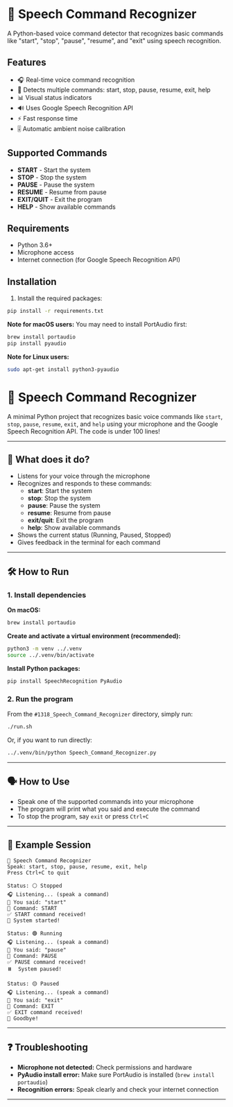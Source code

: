# 🎤 Speech Command Recognizer

A Python-based voice command detector that recognizes basic commands like "start", "stop", "pause", "resume", and "exit" using speech recognition.

## Features

- 🎧 Real-time voice command recognition
- 🎯 Detects multiple commands: start, stop, pause, resume, exit, help
- 📊 Visual status indicators
- 🔊 Uses Google Speech Recognition API
- ⚡ Fast response time
- 🎚️ Automatic ambient noise calibration

## Supported Commands

- **START** - Start the system
- **STOP** - Stop the system
- **PAUSE** - Pause the system
- **RESUME** - Resume from pause
- **EXIT/QUIT** - Exit the program
- **HELP** - Show available commands

## Requirements

- Python 3.6+
- Microphone access
- Internet connection (for Google Speech Recognition API)

## Installation

1. Install the required packages:

```bash
pip install -r requirements.txt
```

**Note for macOS users:** You may need to install PortAudio first:

```bash
brew install portaudio
pip install pyaudio
```

**Note for Linux users:**

```bash
sudo apt-get install python3-pyaudio
```

# 🎤 Speech Command Recognizer

A minimal Python project that recognizes basic voice commands like `start`, `stop`, `pause`, `resume`, `exit`, and `help` using your microphone and the Google Speech Recognition API. The code is under 100 lines!

---

## 🚀 What does it do?

- Listens for your voice through the microphone
- Recognizes and responds to these commands:
  - **start**: Start the system
  - **stop**: Stop the system
  - **pause**: Pause the system
  - **resume**: Resume from pause
  - **exit/quit**: Exit the program
  - **help**: Show available commands
- Shows the current status (Running, Paused, Stopped)
- Gives feedback in the terminal for each command

---

## 🛠️ How to Run

### 1. Install dependencies

**On macOS:**

```bash
brew install portaudio
```

**Create and activate a virtual environment (recommended):**

```bash
python3 -m venv ../.venv
source ../.venv/bin/activate
```

**Install Python packages:**

```bash
pip install SpeechRecognition PyAudio
```

### 2. Run the program

From the `#1318_Speech_Command_Recognizer` directory, simply run:

```bash
./run.sh
```

Or, if you want to run directly:

```bash
../.venv/bin/python Speech_Command_Recognizer.py
```

---

## 🗣️ How to Use

- Speak one of the supported commands into your microphone
- The program will print what you said and execute the command
- To stop the program, say `exit` or press `Ctrl+C`

---

## 📝 Example Session

```
🎤 Speech Command Recognizer
Speak: start, stop, pause, resume, exit, help
Press Ctrl+C to quit

Status: ⚪ Stopped
🎧 Listening... (speak a command)
💬 You said: "start"
🎯 Command: START
✅ START command received!
🚀 System started!

Status: 🟢 Running
🎧 Listening... (speak a command)
💬 You said: "pause"
🎯 Command: PAUSE
✅ PAUSE command received!
⏸️  System paused!

Status: 🟡 Paused
🎧 Listening... (speak a command)
💬 You said: "exit"
🎯 Command: EXIT
✅ EXIT command received!
👋 Goodbye!
```

---

## ❓ Troubleshooting

- **Microphone not detected:** Check permissions and hardware
- **PyAudio install error:** Make sure PortAudio is installed (`brew install portaudio`)
- **Recognition errors:** Speak clearly and check your internet connection

---
